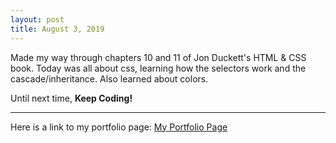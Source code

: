 ```yaml
---
layout: post
title: August 3, 2019
---
```


Made my way through chapters 10 and 11 of Jon Duckett's HTML & CSS book. Today was all about css, learning how the selectors work and the cascade/inheritance. Also learned about colors.  

Until next time, **Keep Coding!**

---

Here is a link to my portfolio page:
[My Portfolio Page](https://dragon8029.github.io/Portfolio/)




